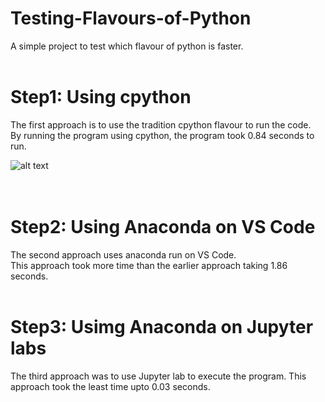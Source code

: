 # Testing-Flavours-of-Python
A simple project to test which flavour of python is faster.  
<br />
# Step1: Using cpython
The first approach is to use the tradition cpython flavour to run the code.  
By running the program using cpython, the program took 0.84 seconds to run. 
  <br />

![alt text](https://external-content.duckduckgo.com/iu/?u=https%3A%2F%2Ftse2.mm.bing.net%2Fth%3Fid%3DOIP.avb9nDfw3kq7NOoP0grM4wHaEK%26pid%3DApi&f=1&ipt=df662d934a3d045fb5d6ecb07c7abe3d7e47ee89e8314ecb04ab0214f902ab56&ipo=images)  
<br />
<br />

# Step2: Using Anaconda on VS Code
The second approach uses anaconda run on VS Code.  
This approach took more time than the earlier approach taking 1.86 seconds.  
<br />


# Step3: Usimg Anaconda on Jupyter labs
The third approach was to use Jupyter lab to execute the program. This approach took the least time upto 0.03 seconds.
